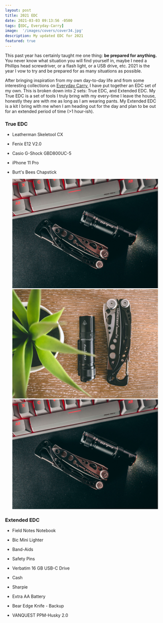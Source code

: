 ```yaml
---
layout: post
title: 2021 EDC
date: 2021-03-03 09:13:56 -0500
tags: [EDC, Everyday-Carry]
image:  '/images/covers/cover34.jpg'
description: My updated EDC for 2021
featured: true
---
```


This past year has certainly taught me one thing: **be prepared for anything.** You never know what situation
you will find yourself in, maybe I need a Phillips head screwdriver, or a flash light, or a USB drive,
etc. 2021 is the year I vow to try and be prepared for as many situations as possible.

After bringing inspiration from my own day-to-day life and from some interesting collections on [Everyday Carry](https://everydaycarry.com), I have
put together an EDC set of my own. This is broken down into 2 sets: True EDC, and Extended EDC. My True EDC is a set of tools
I truly bring with my every-time I leave the house, honestly they are with me as long as I am wearing pants. My Extended EDC is a kit I bring with me
when I am heading out for the day and plan to be out for an extended period of time (>1 hour-ish). 

### True EDC

* Leatherman Skeletool CX
* Fenix E12 V2.0
* Casio G-Shock GBD800UC-5
* iPhone 11 Pro
* Burt's Bees Chapstick

  <div class="gallery-box">
    <div class="gallery">
      <img src="/images/covers/cover33.jpg">
      <img src="/images/covers/cover34.jpg">
      <img src="/images/covers/cover33.jpg">
    </div>
  </div>

### Extended EDC

* Field Notes Notebook
* Bic Mini Lighter
* Band-Aids
* Safety Pins
* Verbatim 16 GB USB-C Drive
* Cash
* Sharpie
* Extra AA Battery
* Bear Edge Knife - Backup
* VANQUEST PPM-Husky 2.0

  <!-- <div class="gallery-box">
    <div class="gallery">
      <img src="/images/covers/cover33.jpg">
      <img src="/images/covers/cover33.jpg">
      <img src="/images/covers/cover33.jpg">
    </div>
  </div> -->